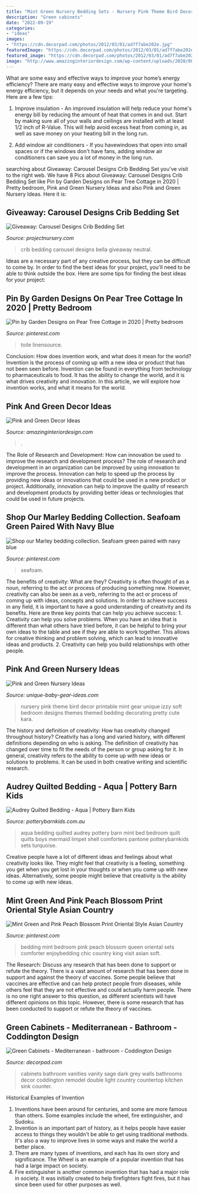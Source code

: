 ```yaml
---
title: "Mint Green Nursery Bedding Sets - Nursery Pink Theme Bird Decor Printable Mint Gear Unique Izzy Soft Bedroom Designs Themes Themed Bedding Decorating Pretty Cute Kara"
description: "Green cabinets"
date: "2022-09-19"
categories:
- "ideas"
images:
- "https://cdn.decorpad.com/photos/2012/03/01/ad7f7abe202e.jpg"
featuredImage: "https://cdn.decorpad.com/photos/2012/03/01/ad7f7abe202e.jpg"
featured_image: "https://cdn.decorpad.com/photos/2012/03/01/ad7f7abe202e.jpg"
image: "http://www.amazinginteriordesign.com/wp-content/uploads/2020/08/3-19.jpg"
---
```



What are some easy and effective ways to improve your home’s energy efficiency?
There are many easy and effective ways to improve your home's energy efficiency, but it depends on your needs and what you're targeting. Here are a few tips:
1. Improve insulation - An improved insulation will help reduce your home's energy bill by reducing the amount of heat that comes in and out. Start by making sure all of your walls and ceilings are installed with at least 1/2 inch of R-Value. This will help avoid excess heat from coming in, as well as save money on your heating bill in the long run.

2. Add window air conditioners - If you havewindows that open into small spaces or if the windows don't have fans, adding window air conditioners can save you a lot of money in the long run.

	

		
searching about Giveaway: Carousel Designs Crib Bedding Set you've visit to the right web. We have 8 Pics about Giveaway: Carousel Designs Crib Bedding Set like Pin by Garden Designs on Pear Tree Cottage in 2020 | Pretty bedroom, Pink and Green Nursery Ideas and also Pink and Green Nursery Ideas. Here it is:
		
    
## Giveaway: Carousel Designs Crib Bedding Set

<img loading=lazy src="http://projectnursery.com/wp-content/uploads/2013/02/bella.jpg" onerror="this.onerror=null;this.src='https://tse2.mm.bing.net/th?id=OIP.6LWRU0Uw4pfptcIoqm0WOAHaHa&amp;pid=15.1';" alt="Giveaway: Carousel Designs Crib Bedding Set">

_Source: projectnursery.com_

>crib bedding carousel designs bella giveaway neutral. 

	

Ideas are a necessary part of any creative process, but they can be difficult to come by. In order to find the best ideas for your project, you'll need to be able to think outside the box. Here are some tips for finding the best ideas for your project: 

    
## Pin By Garden Designs On Pear Tree Cottage In 2020 | Pretty Bedroom

<img loading=lazy src="https://i.pinimg.com/originals/49/89/2d/49892d7065471720c7f9577a28a5c629.jpg" onerror="this.onerror=null;this.src='https://tse4.mm.bing.net/th?id=OIP.SL_-DoOGv60pkMMXA9k73wHaJ4&amp;pid=15.1';" alt="Pin by Garden Designs on Pear Tree Cottage in 2020 | Pretty bedroom">

_Source: pinterest.com_

>toile linensource. 

	

Conclusion: How does invention work, and what does it mean for the world?
Invention is the process of coming up with a new idea or product that has not been seen before. Invention can be found in everything from technology to pharmaceuticals to food. It has the ability to change the world, and it is what drives creativity and innovation. In this article, we will explore how invention works, and what it means for the world.

    
## Pink And Green Decor Ideas

<img loading=lazy src="http://www.amazinginteriordesign.com/wp-content/uploads/2020/08/3-19.jpg" onerror="this.onerror=null;this.src='https://tse3.mm.bing.net/th?id=OIP.0AleqyTmA7gsN4izbso3ZAHaEE&amp;pid=15.1';" alt="Pink and Green Decor Ideas">

_Source: amazinginteriordesign.com_

>. 

	

The Role of Research and Development: How can innovation be used to improve the research and development process?
The role of research and development in an organization can be improved by using innovation to improve the process. Innovation can help to speed up the process by providing new ideas or innovations that could be used in a new product or project. Additionally, innovation can help to improve the quality of research and development products by providing better ideas or technologies that could be used in future projects.

    
## Shop Our Marley Bedding Collection. Seafoam Green Paired With Navy Blue

<img loading=lazy src="https://i.pinimg.com/736x/d7/6f/a8/d76fa82173d1721da2966c557e8ae57e.jpg" onerror="this.onerror=null;this.src='https://tse2.mm.bing.net/th?id=OIP.eO_sA2ytK8aSGIh_gD57CQHaHc&amp;pid=15.1';" alt="Shop our Marley bedding collection. Seafoam green paired with navy blue">

_Source: pinterest.com_

>seafoam. 

	

The benefits of creativity: What are they?
Creativity is often thought of as a noun, referring to the act or process of producing something new. However, creativity can also be seen as a verb, referring to the act or process of coming up with ideas, concepts and solutions. In order to achieve success in any field, it is important to have a good understanding of creativity and its benefits. Here are three key points that can help you achieve success: 1. Creativity can help you solve problems. When you have an idea that is different than what others have tried before, it can be helpful to bring your own ideas to the table and see if they are able to work together. This allows for creative thinking and problem solving, which can lead to innovative ideas and products. 2. Creativity can help you build relationships with other people.

    
## Pink And Green Nursery Ideas

<img loading=lazy src="http://www.unique-baby-gear-ideas.com/images/pink-and-green-baby-bird-nursery-theme-with-free-printable-nursery-art-21704763.jpg" onerror="this.onerror=null;this.src='https://tse4.mm.bing.net/th?id=OIP.yxJY8JgzQ2lF4HB0xtY2iwAAAA&amp;pid=15.1';" alt="Pink and Green Nursery Ideas">

_Source: unique-baby-gear-ideas.com_

>nursery pink theme bird decor printable mint gear unique izzy soft bedroom designs themes themed bedding decorating pretty cute kara. 

	

The history and definition of creativity: How has creativity changed throughout history?
Creativity has a long and varied history, with different definitions depending on who is asking. The definition of creativity has changed over time to fit the needs of the person or group asking for it. In general, creativity refers to the ability to come up with new ideas or solutions to problems. It can be used in both creative writing and scientific research.

    
## Audrey Quilted Bedding - Aqua | Pottery Barn Kids

<img loading=lazy src="http://www.potterybarnkids.com.au/core/media/media.nl?id=5678374&amp;c=3572911&amp;h=520eb84fa0873bb21d15&amp;resizeid=7&amp;resizeh=1200&amp;resizew=1200" onerror="this.onerror=null;this.src='https://tse3.mm.bing.net/th?id=OIP.r3CQ50fo4xkB-gq8h89_7QHaGi&amp;pid=15.1';" alt="Audrey Quilted Bedding - Aqua | Pottery Barn Kids">

_Source: potterybarnkids.com.au_

>aqua bedding quilted audrey pottery barn mint bed bedroom quilt quilts boys mermaid limpet shell comforters pantone potterybarnkids sets turquoise. 

	

Creative people have a lot of different ideas and feelings about what creativity looks like. They might feel that creativity is a feeling, something you get when you get lost in your thoughts or when you come up with new ideas. Alternatively, some people might believe that creativity is the ability to come up with new ideas.

    
## Mint Green And Pink Peach Blossom Print Oriental Style Asian Country

<img loading=lazy src="https://i.pinimg.com/originals/73/55/26/735526c6813e3b9a9c6eba53c831f766.jpg" onerror="this.onerror=null;this.src='https://tse4.mm.bing.net/th?id=OIP.QU-6nWg42vd0G4BZcmhWkgHaHa&amp;pid=15.1';" alt="Mint Green and Pink Peach Blossom Print Oriental Style Asian Country">

_Source: pinterest.com_

>bedding mint bedroom pink peach blossom queen oriental sets comforter enjoybedding chic country king visit asian soft. 

	

The Research: Discuss any research that has been done to support or refute the theory.
There is a vast amount of research that has been done in support and against the theory of vaccines. Some people believe that vaccines are effective and can help protect people from diseases, while others feel that they are not effective and could actually harm people. There is no one right answer to this question, as different scientists will have different opinions on this topic. However, there is some research that has been conducted to support or refute the theory of vaccines.

    
## Green Cabinets - Mediterranean - Bathroom - Coddington Design

<img loading=lazy src="https://cdn.decorpad.com/photos/2012/03/01/ad7f7abe202e.jpg" onerror="this.onerror=null;this.src='https://tse3.mm.bing.net/th?id=OIP.PgcRjfCcXO-V1AISvGQg2wHaJ5&amp;pid=15.1';" alt="Green Cabinets - Mediterranean - bathroom - Coddington Design">

_Source: decorpad.com_

>cabinets bathroom vanities vanity sage dark grey walls bathrooms decor coddington remodel double light country countertop kitchen sink counter. 

	

Historical Examples of Invention
1. Inventions have been around for centuries, and some are more famous than others. Some examples include the wheel, fire extinguisher, and Sudoku.
2. Invention is an important part of history, as it helps people have easier access to things they wouldn't be able to get using traditional methods. It's also a way to improve lives in some ways and make the world a better place.
3. There are many types of inventions, and each has its own story and significance. The Wheel is an example of a popular invention that has had a large impact on society.
4. Fire extinguisher is another common invention that has had a major role in society. It was initially created to help firefighters fight fires, but it has since been used for other purposes as well.

